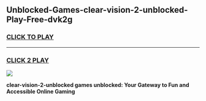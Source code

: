 
## Unblocked-Games-clear-vision-2-unblocked-Play-Free-dvk2g
<h3>
<a href="https://premium76.site?title=clear-vision-2-unblocked&ref=21A">CLICK TO PLAY</a></h3>
<hr>

<h3>
<a href="https://premium76.site?title=clear-vision-2-unblocked&ref=21A">CLICK 2 PLAY</a>
  
</h3>

<a href="https://premium76.site?title=clear-vision-2-unblocked&ref=21A"><img src="https://clearcache.store/games.png"></a>


**clear-vision-2-unblocked games unblocked: Your Gateway to Fun and Accessible Online Gaming**
